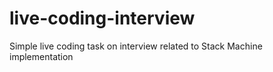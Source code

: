 # live-coding-interview
Simple live coding task on interview related to Stack Machine implementation
